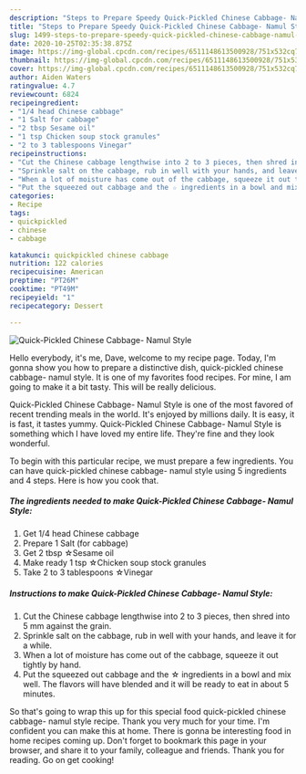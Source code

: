 ```yaml
---
description: "Steps to Prepare Speedy Quick-Pickled Chinese Cabbage- Namul Style"
title: "Steps to Prepare Speedy Quick-Pickled Chinese Cabbage- Namul Style"
slug: 1499-steps-to-prepare-speedy-quick-pickled-chinese-cabbage-namul-style
date: 2020-10-25T02:35:38.875Z
image: https://img-global.cpcdn.com/recipes/6511148613500928/751x532cq70/quick-pickled-chinese-cabbage-namul-style-recipe-main-photo.jpg
thumbnail: https://img-global.cpcdn.com/recipes/6511148613500928/751x532cq70/quick-pickled-chinese-cabbage-namul-style-recipe-main-photo.jpg
cover: https://img-global.cpcdn.com/recipes/6511148613500928/751x532cq70/quick-pickled-chinese-cabbage-namul-style-recipe-main-photo.jpg
author: Aiden Waters
ratingvalue: 4.7
reviewcount: 6824
recipeingredient:
- "1/4 head Chinese cabbage"
- "1 Salt for cabbage"
- "2 tbsp Sesame oil"
- "1 tsp Chicken soup stock granules"
- "2 to 3 tablespoons Vinegar"
recipeinstructions:
- "Cut the Chinese cabbage lengthwise into 2 to 3 pieces, then shred into 5 mm against the grain."
- "Sprinkle salt on the cabbage, rub in well with your hands, and leave it for a while."
- "When a lot of moisture has come out of the cabbage, squeeze it out tightly by hand."
- "Put the squeezed out cabbage and the ☆ ingredients in a bowl and mix well. The flavors will have blended and it will be ready to eat in about 5 minutes."
categories:
- Recipe
tags:
- quickpickled
- chinese
- cabbage

katakunci: quickpickled chinese cabbage 
nutrition: 122 calories
recipecuisine: American
preptime: "PT26M"
cooktime: "PT49M"
recipeyield: "1"
recipecategory: Dessert

---
```



![Quick-Pickled Chinese Cabbage- Namul Style](https://img-global.cpcdn.com/recipes/6511148613500928/751x532cq70/quick-pickled-chinese-cabbage-namul-style-recipe-main-photo.jpg)

Hello everybody, it's me, Dave, welcome to my recipe page. Today, I'm gonna show you how to prepare a distinctive dish, quick-pickled chinese cabbage- namul style. It is one of my favorites food recipes. For mine, I am going to make it a bit tasty. This will be really delicious.

Quick-Pickled Chinese Cabbage- Namul Style is one of the most favored of recent trending meals in the world. It's enjoyed by millions daily. It is easy, it is fast, it tastes yummy. Quick-Pickled Chinese Cabbage- Namul Style is something which I have loved my entire life. They're fine and they look wonderful.




To begin with this particular recipe, we must prepare a few ingredients. You can have quick-pickled chinese cabbage- namul style using 5 ingredients and 4 steps. Here is how you cook that.

<!--inarticleads1-->

##### The ingredients needed to make Quick-Pickled Chinese Cabbage- Namul Style:

1. Get 1/4 head Chinese cabbage
1. Prepare 1 Salt (for cabbage)
1. Get 2 tbsp ☆Sesame oil
1. Make ready 1 tsp ☆Chicken soup stock granules
1. Take 2 to 3 tablespoons ☆Vinegar




<!--inarticleads2-->

##### Instructions to make Quick-Pickled Chinese Cabbage- Namul Style:

1. Cut the Chinese cabbage lengthwise into 2 to 3 pieces, then shred into 5 mm against the grain.
1. Sprinkle salt on the cabbage, rub in well with your hands, and leave it for a while.
1. When a lot of moisture has come out of the cabbage, squeeze it out tightly by hand.
1. Put the squeezed out cabbage and the ☆ ingredients in a bowl and mix well. The flavors will have blended and it will be ready to eat in about 5 minutes.




So that's going to wrap this up for this special food quick-pickled chinese cabbage- namul style recipe. Thank you very much for your time. I'm confident you can make this at home. There is gonna be interesting food in home recipes coming up. Don't forget to bookmark this page in your browser, and share it to your family, colleague and friends. Thank you for reading. Go on get cooking!
